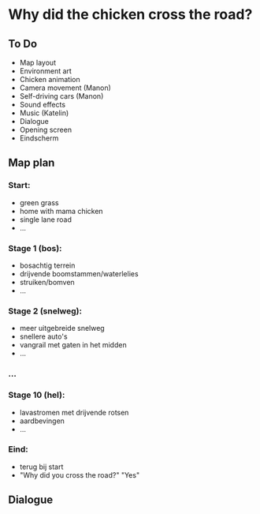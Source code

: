 # Why did the chicken cross the road?

## To Do
- Map layout
- Environment art
- Chicken animation 
- Camera movement (Manon)
- Self-driving cars (Manon)
- Sound effects 
- Music (Katelin)
- Dialogue
- Opening screen
- Eindscherm 

## Map plan
### Start: 
- green grass
- home with mama chicken
- single lane road
- ...

### Stage 1 (bos):
- bosachtig terrein
- drijvende boomstammen/waterlelies
- struiken/bomven
- ...

### Stage 2 (snelweg):
- meer uitgebreide snelweg
- snellere auto's
- vangrail met gaten in het midden
- ...

### ...

### Stage 10 (hel):
- lavastromen met drijvende rotsen
- aardbevingen
- ...

### Eind:
- terug bij start
- "Why did you cross the road?" "Yes"


## Dialogue


